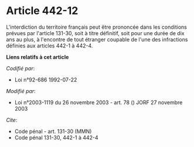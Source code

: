 # Article 442-12

L'interdiction du territoire français peut être prononcée dans les conditions prévues par l'article 131-30, soit à titre
définitif, soit pour une durée de dix ans au plus, à l'encontre de tout étranger coupable de l'une des infractions définies
aux articles 442-1 à 442-4.

**Liens relatifs à cet article**

_Codifié par_:

  - Loi n°92-686 1992-07-22

_Modifié par_:

  - Loi n°2003-1119 du 26 novembre 2003 - art. 78 () JORF 27 novembre 2003

_Cite_:

  - Code pénal - art. 131-30 (MMN)
  - Code pénal 131-30, 442-1 à 442-4
